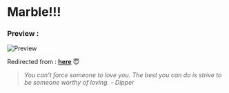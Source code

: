 # Marble!!!
### Preview :
![Preview](ss.png)

Redirected from : [**here**](https://www.reddit.com/r/unixporn/comments/dguw07/i3gaps_my_second_rice_is_now_purpleish/?utm_source=share&utm_medium=web2x) 😇

> _You can't force someone to love you. The best you can do is strive to be someone worthy of loving. - Dipper_
